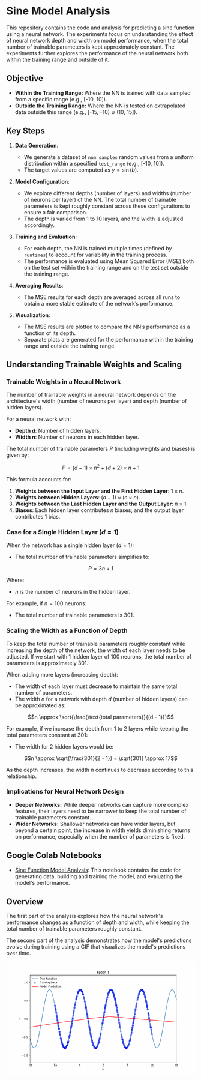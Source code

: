 # Sine Model Analysis

This repository contains the code and analysis for predicting a sine function using a neural network. The experiments focus on understanding the effect of neural network depth and width on model performance, when the total number of trainable parameters is kept approximately constant. The experiments further explores the performance of the neural network both within the training range and outside of it.

## Objective
- **Within the Training Range:** Where the NN is trained with data sampled from a specific range (e.g., [-10, 10]).
- **Outside the Training Range:** Where the NN is tested on extrapolated data outside this range (e.g., [-15, -10) ∪ (10, 15]).

## Key Steps

1. **Data Generation**:
   - We generate a dataset of `num_samples` random values from a uniform distribution within a specified `test_range` (e.g., [-10, 10]).
   - The target values are computed as $y = \sin(b)$.

2. **Model Configuration**:
   - We explore different depths (number of layers) and widths (number of neurons per layer) of the NN. The total number of trainable parameters is kept roughly constant across these configurations to ensure a fair comparison.
   - The depth is varied from 1 to 10 layers, and the width is adjusted accordingly.

3. **Training and Evaluation**:
   - For each depth, the NN is trained multiple times (defined by `runtimes`) to account for variability in the training process.
   - The performance is evaluated using Mean Squared Error (MSE) both on the test set within the training range and on the test set outside the training range.

4. **Averaging Results**:
   - The MSE results for each depth are averaged across all runs to obtain a more stable estimate of the network’s performance.

5. **Visualization**:
   - The MSE results are plotted to compare the NN’s performance as a function of its depth.
   - Separate plots are generated for the performance within the training range and outside the training range.


## Understanding Trainable Weights and Scaling

### Trainable Weights in a Neural Network

The number of trainable weights in a neural network depends on the architecture's width (number of neurons per layer) and depth (number of hidden layers).

For a neural network with:
- **Depth $d$**: Number of hidden layers.
- **Width $n$**: Number of neurons in each hidden layer.

The total number of trainable parameters $P$ (including weights and biases) is given by:

$$
P = (d-1) \times n^2 + (d+2) \times n + 1
$$

This formula accounts for:
1. **Weights between the Input Layer and the First Hidden Layer**: $1 \times n$.
2. **Weights between Hidden Layers**: $(d-1) \times (n \times n)$.
3. **Weights between the Last Hidden Layer and the Output Layer**: $n \times 1$.
4. **Biases**: Each hidden layer contributes $n$ biases, and the output layer contributes 1 bias.

### Case for a Single Hidden Layer ($d = 1$)

When the network has a single hidden layer ($d = 1$):
- The total number of trainable parameters simplifies to:

$$
P = 3n + 1
$$

Where:
- $n$ is the number of neurons in the hidden layer.

For example, if $n = 100$ neurons:
- The total number of trainable parameters is $301$.

### Scaling the Width as a Function of Depth

To keep the total number of trainable parameters roughly constant while increasing the depth of the network, the width of each layer needs to be adjusted. If we start with 1 hidden layer of 100 neurons, the total number of parameters is approximately 301.

When adding more layers (increasing depth):
- The width of each layer must decrease to maintain the same total number of parameters.
- The width $n$ for a network with depth $d$ (number of hidden layers) can be approximated as:

$$n \approx \sqrt{\frac{\text{total parameters}}{(d - 1)}}$$

For example, if we increase the depth from 1 to 2 layers while keeping the total parameters constant at 301:
- The width for 2 hidden layers would be:

$$n \approx \sqrt{\frac{301}{2 - 1}} = \sqrt{301} \approx 17$$

As the depth increases, the width $n$ continues to decrease according to this relationship.

### Implications for Neural Network Design
- **Deeper Networks:** While deeper networks can capture more complex features, their layers need to be narrower to keep the total number of trainable parameters constant.
- **Wider Networks:** Shallower networks can have wider layers, but beyond a certain point, the increase in width yields diminishing returns on performance, especially when the number of parameters is fixed.



## Google Colab Notebooks
- [Sine Function Model Analysis](sine_model_analysis.ipynb): This notebook contains the code for generating data, building and training the model, and evaluating the model's performance.

## Overview
The first part of the analysis explores how the neural network's performance changes as a function of depth and width, while keeping the total number of trainable parameters roughly constant.

The second part of the analysis demonstrates how the model's predictions evolve during training using a GIF that visualizes the model's predictions over time.

![Training Progress](training_progress_5_8.gif)

